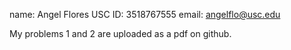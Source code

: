 name: Angel Flores
USC ID: 3518767555
email: angelflo@usc.edu

My problems 1 and 2 are uploaded as a pdf on github.
